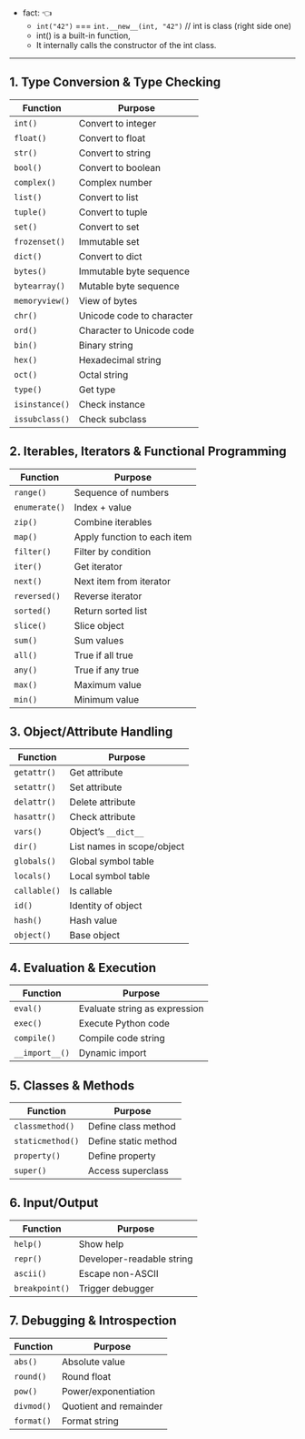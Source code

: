 - fact: :point_left:
    - `int("42")` === `int.__new__(int, "42")` // int is class (right side one)
    - int() is a built-in function,
    -  It internally calls the constructor of the int class.

---  
## 1. Type Conversion & Type Checking
| Function       | Purpose                   |
| -------------- | ------------------------- |
| `int()`        | Convert to integer        |
| `float()`      | Convert to float          |
| `str()`        | Convert to string         |
| `bool()`       | Convert to boolean        |
| `complex()`    | Complex number            |
| `list()`       | Convert to list           |
| `tuple()`      | Convert to tuple          |
| `set()`        | Convert to set            |
| `frozenset()`  | Immutable set             |
| `dict()`       | Convert to dict           |
| `bytes()`      | Immutable byte sequence   |
| `bytearray()`  | Mutable byte sequence     |
| `memoryview()` | View of bytes             |
| `chr()`        | Unicode code to character |
| `ord()`        | Character to Unicode code |
| `bin()`        | Binary string             |
| `hex()`        | Hexadecimal string        |
| `oct()`        | Octal string              |
| `type()`       | Get type                  |
| `isinstance()` | Check instance            |
| `issubclass()` | Check subclass            |

## 2. Iterables, Iterators & Functional Programming
| Function      | Purpose                     |
| ------------- | --------------------------- |
| `range()`     | Sequence of numbers         |
| `enumerate()` | Index + value               |
| `zip()`       | Combine iterables           |
| `map()`       | Apply function to each item |
| `filter()`    | Filter by condition         |
| `iter()`      | Get iterator                |
| `next()`      | Next item from iterator     |
| `reversed()`  | Reverse iterator            |
| `sorted()`    | Return sorted list          |
| `slice()`     | Slice object                |
| `sum()`       | Sum values                  |
| `all()`       | True if all true            |
| `any()`       | True if any true            |
| `max()`       | Maximum value               |
| `min()`       | Minimum value               |

## 3. Object/Attribute Handling
| Function     | Purpose                    |
| ------------ | -------------------------- |
| `getattr()`  | Get attribute              |
| `setattr()`  | Set attribute              |
| `delattr()`  | Delete attribute           |
| `hasattr()`  | Check attribute            |
| `vars()`     | Object’s `__dict__`        |
| `dir()`      | List names in scope/object |
| `globals()`  | Global symbol table        |
| `locals()`   | Local symbol table         |
| `callable()` | Is callable                |
| `id()`       | Identity of object         |
| `hash()`     | Hash value                 |
| `object()`   | Base object                |

## 4. Evaluation & Execution
| Function       | Purpose                       |
| -------------- | ----------------------------- |
| `eval()`       | Evaluate string as expression |
| `exec()`       | Execute Python code           |
| `compile()`    | Compile code string           |
| `__import__()` | Dynamic import                |

## 5. Classes & Methods
| Function         | Purpose              |
| ---------------- | -------------------- |
| `classmethod()`  | Define class method  |
| `staticmethod()` | Define static method |
| `property()`     | Define property      |
| `super()`        | Access superclass    |

## 6. Input/Output
| Function       | Purpose                   |
| -------------- | ------------------------- |
| `help()`       | Show help                 |
| `repr()`       | Developer-readable string |
| `ascii()`      | Escape non-ASCII          |
| `breakpoint()` | Trigger debugger          |


## 7. Debugging & Introspection
| Function   | Purpose                |
| ---------- | ---------------------- |
| `abs()`    | Absolute value         |
| `round()`  | Round float            |
| `pow()`    | Power/exponentiation   |
| `divmod()` | Quotient and remainder |
| `format()` | Format string          |
